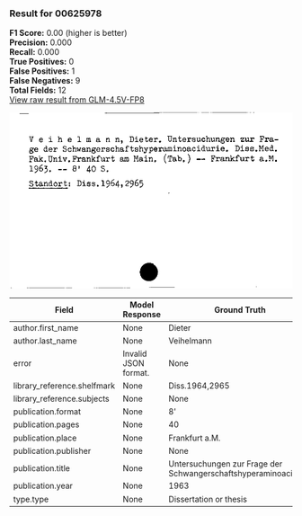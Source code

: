 ### Result for 00625978
**F1 Score:** 0.00 (higher is better)<br>**Precision:** 0.000<br>**Recall:** 0.000<br>**True Positives:** 0<br>**False Positives:** 1<br>**False Negatives:** 9<br>**Total Fields:** 12<br>[View raw result from GLM-4.5V-FP8](https://github.com/RISE-UNIBAS/humanities_data_benchmark/blob/main/results/2025-10-17/T0242/request_T0242_00625978.json)

<img src="https://github.com/RISE-UNIBAS/humanities_data_benchmark/blob/main/benchmarks/zettelkatalog/images/00625978.jpg?raw=true" alt="00625978" width="600px">

| Field | Model Response | Ground Truth | Fuzzy Score | Match |
|-------|----------------|--------------|-------------|-------|
| author.first_name | None | Dieter | 0.000 | ❌ |
| author.last_name | None | Veihelmann | 0.000 | ❌ |
| error | Invalid JSON format. | None | 0.000 | ❌ |
| library_reference.shelfmark | None | Diss.1964,2965 | 0.000 | ❌ |
| library_reference.subjects | None | None | 1.000 | ✅ |
| publication.format | None | 8' | 0.000 | ❌ |
| publication.pages | None | 40 | 0.000 | ❌ |
| publication.place | None | Frankfurt a.M. | 0.000 | ❌ |
| publication.publisher | None | None | 1.000 | ✅ |
| publication.title | None | Untersuchungen zur Frage der Schwangerschaftshyperaminoacidurie | 0.000 | ❌ |
| publication.year | None | 1963 | 0.000 | ❌ |
| type.type | None | Dissertation or thesis | 0.000 | ❌ |
